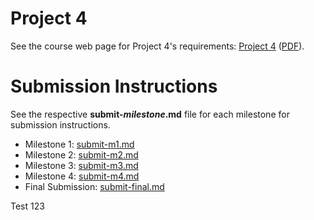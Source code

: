 # Project 4

See the course web page for Project 4's requirements: [Project 4](https://github.coecis.cornell.edu/info2300-sp2018/info2300-documents/blob/master/assignments/project-4/project-4.md) ([PDF](https://github.coecis.cornell.edu/info2300-sp2018/info2300-documents/blob/master/assignments/project-4/project-4.pdf)).

# Submission Instructions

See the respective **submit-*milestone*.md** file for each milestone for submission instructions.

* Milestone 1: [submit-m1.md](submit-m1.md)
* Milestone 2: [submit-m2.md](submit-m2.md)
* Milestone 3: [submit-m3.md](submit-m3.md)
* Milestone 4: [submit-m4.md](submit-m4.md)
* Final Submission: [submit-final.md](submit-final.md)

Test 123
